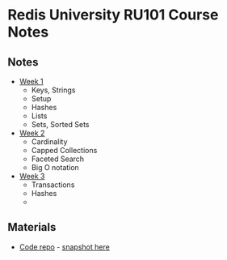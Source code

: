 # Redis University RU101 Course Notes


## Notes
- [Week 1](Week-1.md)
    - Keys, Strings
    - Setup
    - Hashes
    - Lists
    - Sets, Sorted Sets
- [Week 2](Week-2.md)
    - Cardinality
    - Capped Collections
    - Faceted Search
    - Big O notation
- [Week 3](Week-3.md)
    - Transactions
    - Hashes
    - 


## Materials
- [Code repo](https://github.com/redislabs-training/ru101) - [snapshot here](code/redisu/)